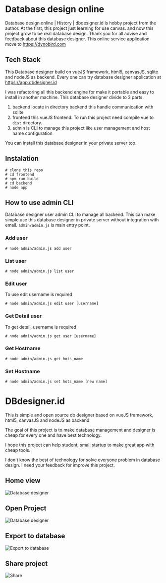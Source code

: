 # Database design online
Database design online | History | dbdesigner.id is hobby project from the author. At the first, this project just
learning for use canvas. and now this project grow to be real database design. Thank you for all advise and feedback about this database designer.
This online service application move to https://dynobird.com

## Tech Stack
This Database designer build on vueJS framework, html5, canvasJS, sqlite and nodeJS as backend. Every one can try database designer 
application at https://app.dbdesigner.id 

I was refactoring all this backend engine for make it portable and easy to install in another machine.
This database designer divide to 3 parts.
1. backend locate in directory backend this handle communication with sqlite
2. frontend this vueJS frontend. To run this project need compile vue to `dist` directory.
3. admin is CLI to manage this project like user management and host name configuration


You can install this database designer in your private server too.
## Instalation
```
# clone this repo
# cd frontend
# npm run build
# cd backend
# node app
```

## How to use admin CLI
Database designer user admin CLI to manage all backend. This can make simple  use this database designer in
private server without integration with email. 
`admin/admin.js` is main entry point.
###  Add user
```
# node admin/admin.js add user
```

### List user

```
# node admin/admin.js list user
```

### Edit user
To use edit username is required
```
# node admin/admin.js edit user [username]
```


### Get Detail user
To get detail, username is required
```
# node admin/admin.js get user [username]
```


### Get Hostname
```
# node admin/admin.js get hots_name 
```

### Set Hostname
```
# node admin/admin.js set hots_name [new name]
```

# DBdesigner.id
This is simple and open source db designer based on vueJS framework, html5, canvasJS and nodeJS as backend. 

The goal of this project is to make database management and designer is cheap for every one and have best technology.

I hope this project can help student, small startup to make great app with cheap tools.

I don't know the best of technology for solve everyone problem in database design. I need your feedback for improve this project.

## Home view
![Database designer](docs/images/Home_database_designer.png)
## Open Project
![Database designer](docs/images/Open_project.png)
## Export to database
![Export to database](docs/images/Export_to_database.png)
## Share project
![Share](docs/images/Share_project.png)
